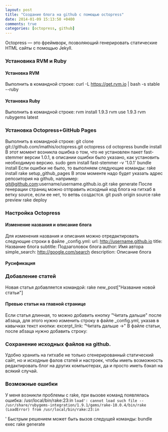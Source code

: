 ```yaml
---
layout: post
title: "Создание блога на github с помощью octopress"
date: 2014-01-09 15:13:50 +0400
comments: true
categories: [octopress, github]
---
```


Octopress — это фреймворк, позволяющий генерировать статические HTML сайты с помощью Jekyll. 

<!-- more -->

### Установика RVM и Ruby
#### Установка RVM
Выполнить в командной строке:
	curl -L https://get.rvm.io | bash -s stable --ruby

#### Установка Ruby
Выполнить в командной строке:
	rvm install 1.9.3
	rvm use 1.9.3
	rvm rubygems latest

### Установка Octopress+GitHub Pages
Выполнить в командной строке:
	git clone git://github.com/imathis/octopress.git octopress
	cd octopress
	bundle install
В этот момент возникла ошибка о том, что не установлен пакет fast-stemmer версии 1.0.1, в описании ошибки было указано, как установить необходимую версию.
	sudo gem install fast-stemmer -v '1.0.1'
	bundle install
Если ошибки не было, то выполняем следующие команды:
	rake install
	rake setup_github_pages
В этом моменте надо будет указать адрес репозитория на github, например: git@github.com:username/username.github.io.git
	rake generate
После генерации страниц можно отправить исходный код блога на гитхаб в ветку source, если ее нет, то ветвь создастся.
	git push origin source
	rake preview
	rake deploy
	
### Настройка Octopress
#### Изменение названия и описание блога
Для изменения названия и описания можно отредактировать следующие строки в файле _config.yml:
	url: http://username.github.io
	title: Название блога
	subtitle: Подзаголовок блога
	author: Имя автора
	simple_search: http://google.com/search
	description: Описание блога

#### Русификация

### Добавление статей
Новая статья добавляется командой:
	rake new_post["Название новой статьи"]
 
#### Превью статьи на главной странице
Если статья длинная, то можно добавить кнопку "Читать дальше" после абзаца, для этого нужно изменить строку в файле _config.yml, указав в кавычках текст кнопки:
	excerpt_link: "Читать дальше &rarr;" 
В файле статьи, после абзаца нужно добавить строку:
	<!-- more -->
	
### Сохранение исходных файлов на github.
Удобно хранить на гитхабе не только сгенерированный статический сайт, но и исходные фалов статей и настроек, чтобы иметь возможность редактировать блог на других компьютерах, да и просто иметь бэкап на всякий случай.


### Возможные ошибки
У меня возникли проблемы с rake, при вызове команд появлялась ошибка:
	/usr/local/bin/rake:23:in `load': cannot load such file -- /usr/share/rubygems-integration/1.9.1/gems/rake-10.0.4/bin/rake (LoadError)
		from /usr/local/bin/rake:23:in `<main>'
Быстрым решением может быть вызов следущей команды:
	bundle exec rake generate


